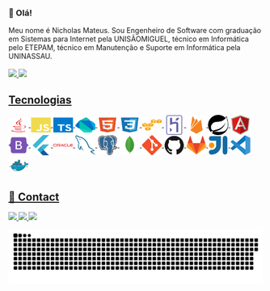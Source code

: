 ###  👋 Olá!
<div style="display: inline_block">
	Meu nome é Nicholas Mateus. Sou Engenheiro de Software com graduação em Sistemas para Internet pela UNISÃOMIGUEL, técnico em Informática pelo ETEPAM, técnico em Manutenção e Suporte em Informática pela UNINASSAU.
</div>

<br />

<div style="display: inline_block">
	<a href="https://github.com/karasurage">
		<img height="180em" src="https://github-readme-stats.vercel.app/api?username=karasurage&show_icons=true&theme=onedark&include_all_commits=true&count_private=true"/>
		<img height="180em" src="https://github-readme-stats.vercel.app/api/top-langs/?username=karasurage&layout=compact&langs_count=7&theme=onedark"/>
</div>

## Tecnologias
	
<div style="display: inline_block">
		<img align="center" alt="Java" height="30" width="40" src="https://raw.githubusercontent.com/devicons/devicon/master/icons/java/java-plain.svg">
		<img align="center" alt="Js" height="30" width="40" src="https://raw.githubusercontent.com/devicons/devicon/master/icons/javascript/javascript-plain.svg">
		<img align="center" alt="Typescript" height="30" width="40" src="https://raw.githubusercontent.com/devicons/devicon/master/icons/typescript/typescript-plain.svg">
		<img align="center" alt="Dart" height="30" width="40" src="https://raw.githubusercontent.com/devicons/devicon/master/icons/dart/dart-original.svg">
		<img align="center" alt="HTML" height="30" width="40" src="https://raw.githubusercontent.com/devicons/devicon/master/icons/html5/html5-original.svg">
		<img align="center" alt="CSS" height="30" width="40" src="https://raw.githubusercontent.com/devicons/devicon/master/icons/css3/css3-original.svg">
		<img align="center" alt="AmazonWebServices" height="30" width="40" src="https://raw.githubusercontent.com/devicons/devicon/master/icons/amazonwebservices/amazonwebservices-original.svg">
		<img align="center" alt="Heroku" height="40" width="40" src="https://raw.githubusercontent.com/devicons/devicon/master/icons/heroku/heroku-original.svg">
		<img align="center" alt="Firebase" height="40" width="40" src="https://raw.githubusercontent.com/devicons/devicon/master/icons/firebase/firebase-plain.svg">
		<img align="center" alt="Spring" height="40" width="40" src="https://raw.githubusercontent.com/devicons/devicon/master/icons/spring/spring-plain.svg">
		<img align="center" alt="Angular" height="40" width="40" src="https://raw.githubusercontent.com/devicons/devicon/master/icons/angularjs/angularjs-original.svg">
		<img align="center" alt="Bootstrap" height="40" width="40" src="https://raw.githubusercontent.com/devicons/devicon/master/icons/bootstrap/bootstrap-plain.svg">
		<img align="center" alt="Flutter" height="40" width="40" src="https://raw.githubusercontent.com/devicons/devicon/master/icons/flutter/flutter-original.svg">
		<img align="center" alt="Oracle" height="40" width="40" src="https://raw.githubusercontent.com/devicons/devicon/master/icons/oracle/oracle-original.svg">
		<img align="center" alt="MySQL" height="40" width="40" src="https://raw.githubusercontent.com/devicons/devicon/master/icons/mysql/mysql-original.svg">
		<img align="center" alt="Postgresql" height="40" width="40" src="https://raw.githubusercontent.com/devicons/devicon/master/icons/postgresql/postgresql-original.svg">
		<img align="center" alt="MongoDB" height="40" width="40" src="https://raw.githubusercontent.com/devicons/devicon/master/icons/mongodb/mongodb-original.svg">
		<img align="center" alt="Git" height="40" width="40" src="https://raw.githubusercontent.com/devicons/devicon/master/icons/git/git-original.svg">
		<img align="center" alt="Github" height="40" width="40" src="https://raw.githubusercontent.com/devicons/devicon/master/icons/github/github-original.svg">
		<img align="center" alt="Gitlab" height="40" width="40" src="https://raw.githubusercontent.com/devicons/devicon/master/icons/gitlab/gitlab-original.svg">
		<img align="center" alt="Intellij" height="40" width="40" src="https://raw.githubusercontent.com/devicons/devicon/master/icons/intellij/intellij-original.svg">
		<img align="center" alt="Vscode" height="40" width="40" src="https://raw.githubusercontent.com/devicons/devicon/master/icons/vscode/vscode-original.svg">
		<img align="center" alt="Docker" height="40" width="40" src="https://raw.githubusercontent.com/devicons/devicon/master/icons/docker/docker-original.svg">
</div>
  
## 📨 Contact
 
<div style="display: inline_block">
	<a href="https://instagram.com/nicholasmateusveloso" target="_blank">
		<img src="https://img.shields.io/badge/-Instagram-%23E4405F?style=for-the-badge&logo=instagram&logoColor=white" target="_blank">
	</a>
	<a href="mailto:nicholas.mateus@gmail.com">
		<img src="https://img.shields.io/badge/-Gmail-%23333?style=for-the-badge&logo=gmail&logoColor=white" target="_blank">
	</a>
	<a href="https://www.linkedin.com/in/nicholas-mateus-veloso" target="_blank">
		<img src="https://img.shields.io/badge/-LinkedIn-%230077B5?style=for-the-badge&logo=linkedin&logoColor=white" target="_blank">
	</a> 
</div>
	
![Snake animation](https://github.com/karasurage/karasurage/blob/output/github-contribution-grid-snake.svg)
